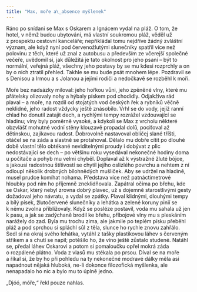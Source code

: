 ```yaml
---
title: "Max, moře a\_absence myšlenek"
---
```


Ráno po snídani se Max s Oskarem a Ignácem vydal na pláž. O tom, že hotel, v němž budou ubytováni, má vlastní soukromou pláž, věděl už z prospektu cestovní kanceláře; nepřikládal tomu nejdříve žádný zvláštní význam, ale když nyní pod červenožlutými slunečníky spatřil více než polovinu z těch, které už znal z autobusu a především ze včerejší společné večeře, uvědomil si, jak důležitá je tato okolnost pro jeho psaní – být to normální, veřejná pláž, všechny jeho postavy by se mu kdesi rozprchly a on by o nich ztratil přehled. Takhle se mu bude psát mnohem lépe. Pozdravil se s Denisou a Irmou a s Jolanou a jejími rodiči a nedočkavě se rozběhl k moři.

  

Moře bez nadsázky miloval: jeho hořkou vůni, jeho zpěněné vlny, které mu přátelsky olizovaly nohy a hýbaly pískem pod chodidly. Odjakživa rád plaval – a moře, na rozdíl od stojatých vod českých řek a rybníků věčně neklidné, jeho radost vždycky ještě znásobilo. Vrhl se do vody, jejíž ranní chlad ho donutil zatajit dech, a rychlými tempy rozrážel vzdouvající se hladinu; vlny byly poměrně vysoké, a kdykoli se Max z vrcholu některé obzvlášť mohutné vodní stěny klouzavě propadal dolů, pociťoval až dětinskou, zajíkavou radost. Dobrovolně nastavoval obličej slané tříšti, otáčel se na záda a slastně se protahoval. Dělalo mu dobře cítit po dlouhé době vlastní tělo obtékané neviditelnými proudy i dobývat z plic nedostávající se dech – po většinu roku vysedával nekonečné hodiny doma u počítače a pohyb mu velmi chyběl. Doplaval až k výstražné žluté bójce, s jakousi radostnou štítivostí se chytil jejího oslizlého povrchu a nehtem z ní odloupl několik drobných bílohnědých mušliček. Aby se udržel na hladině, musel prudce komíhat nohama. Představa více než patnáctimetrové hloubky pod ním ho příjemně zneklidňovala. Zapátral očima po břehu, kde se Oskar, který nebyl zrovna dobrý plavec, už s dojemně starostlivými gesty dožadoval jeho návratu, a vydal se zpátky. Plaval klidnými, dlouhými tempy a bílý písek, žlutočervené slunečníky a lehátka a zelené koruny pinií se k němu zvolna přibližovaly. Když se posléze postavil, voda mu sahala už jen k pasu, a jak se zadýchaně brodil ke břehu, příbojové vlny mu s pleskáním narážely do zad. Byla mu trochu zima, ale jakmile po teplém písku přeběhl pláž a pod sprchou si spláchl sůl z těla, slunce ho rychle znovu zahřálo. Sedl si na okraj svého lehátka, vytáhl z tašky plastikovou láhev s červeným střikem a s chutí se napil; potěšilo ho, že víno ještě zůstalo studené. Natáhl se, předal láhev Oskarovi a potom si pomaloučku opřel mokrá záda o rozpálené plátno. Voda z vlasů mu stékala po prsou. Díval se na moře a říkal si, že by ho při pohledu na ty nekonečné modravé dálky měla asi napadnout nějaká hluboká, ne-li dokonce filozofická myšlenka, ale nenapadalo ho nic a bylo mu to úplně jedno.

„Djóó, móře,“ řekl pouze nahlas.
